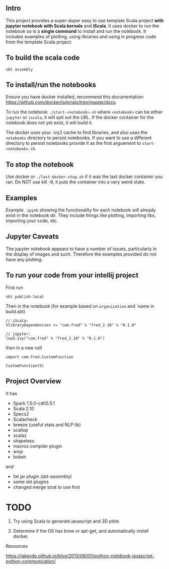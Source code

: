 ## Intro

This project provides a super-duper easy to use template Scala project **with jupyter notebook with Scala kernals** and **iScala**.  It uses docker to run the notebook so is a **single command** to install and run the notebook.  It includes examples of plotting, using libraries and using in progress code from the template Scala project.

## To build the scala code

`sbt assembly`

## To install/run the notebooks

Ensure you have docker installed, recommend this documentation: https://github.com/docker/tutorials/tree/master/docs. 

To run the notebook `./start-<notebook>.sh` where `<notebook>` can be either `jupyter` or `iscala`, it will spit out the URL.  If the docker container for the notebook does not yet exist, it will build it.

The docker uses your .ivy2 cache to find libraries, and also uses the `notebooks` directory to persist notebooks.  If you want to use a different directory to persist notebooks provide it as the first arguement to `start-<notebook>.sh`.

## To stop the notebook

Use docker or `./last-docker-stop.sh` if it was the last docker container you ran. Do NOT use kill -9, it puts the container into a very weird state.

## Examples

Example `.ipynb` showing the functionality for each notebook will already exist in the notebook dir.  They include things like plotting, importing libs, importing your code, etc.

## Jupyter Caveats

The jupyter notebook appears to have a number of issues, particularly in the display of images and such. Therefore the examples provided do not have any plotting.

## To run your code from your intellij project

First run 

```
sbt publish-local
```

Then in the notebook (for example based on `organization` and `name in build.sbt)

```
// iScala:
%libraryDependencies += "com.fred" % "fred_2.10" % "0.1.0"

// jupyter:
load.ivy("com.fred" % "fred_2.10" % "0.1.0")
```

then in a new cell

```
import com.fred.CustomFunction

CustomFunction(5)
```

## Project Overview

It has

 - Spark 1.5.0-cdh5.5.1
 - Scala 2.10 
 - Specs2
 - Scalacheck
 - breeze (useful stats and NLP lib)
 - scallop
 - scalaz
 - shapeless
 - macros compiler plugin
 - wisp
 - bokeh

and

 - fat jar plugin (sbt-assembly)
 - some sbt plugins
 - changed merge strat to use first

# TODO

1. Try using Scala to generate javascript and 3D plots

2. Determine if the OS has brew or apt-get, and automatically install docker.

Resources

https://jakevdp.github.io/blog/2013/06/01/ipython-notebook-javascript-python-communication/
